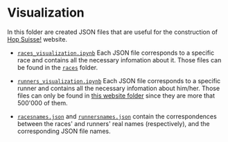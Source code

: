 # Visualization

In this folder are created JSON files that are useful for the construction 
of [Hop Suisse!](https://hopsuisse.github.io) website. 

* [`races_visualization.ipynb`](races_visualization.ipynb) Each JSON file 
corresponds to a specific race and contains all the necessary infomation 
about it. Those files can be found in the [`races`](races) folder.

* [`runners_visualization.ipynb`](runners_visualization.ipynb) Each JSON file 
corresponds to a specific runner and contains all the necessary infomation 
about him/her. Those files can only be found in [this website folder](https://github.com/hopsuisse/hopsuisse.github.io/tree/master/runnerdata) 
since they are more that 500'000 of them. 

* [`racesnames.json`](racesnames.json) and [`runnersnames.json`](runnersnames.json)
contain the correspondences between the races' and runners' real names (respectively), 
and the corresponding JSON file names. 
